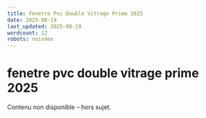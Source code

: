 ```yaml
---
title: Fenetre Pvc Double Vitrage Prime 2025
date: 2025-08-19
last_updated: 2025-08-19
wordcount: 12
robots: noindex
---
```


# fenetre pvc double vitrage prime 2025

Contenu non disponible – hors sujet.